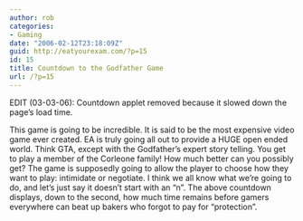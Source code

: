 ```yaml
---
author: rob
categories:
- Gaming
date: "2006-02-12T23:18:09Z"
guid: http://eatyourexam.com/?p=15
id: 15
title: Countdown to the Godfather Game
url: /?p=15
---
```

EDIT (03-03-06): Countdown applet removed because it slowed down the page’s load time.

This game is going to be incredible. It is said to be the most expensive video game ever created. EA is truly going all out to provide a HUGE open ended world. Think GTA, except with the Godfather’s expert story telling. You get to play a member of the Corleone family! How much better can you possibly get? The game is supposedly going to allow the player to choose how they want to play: intimidate or negotiate. I think we all know what we’re going to do, and let’s just say it doesn’t start with an “n”. The above countdown displays, down to the second, how much time remains before gamers everywhere can beat up bakers who forgot to pay for “protection”.